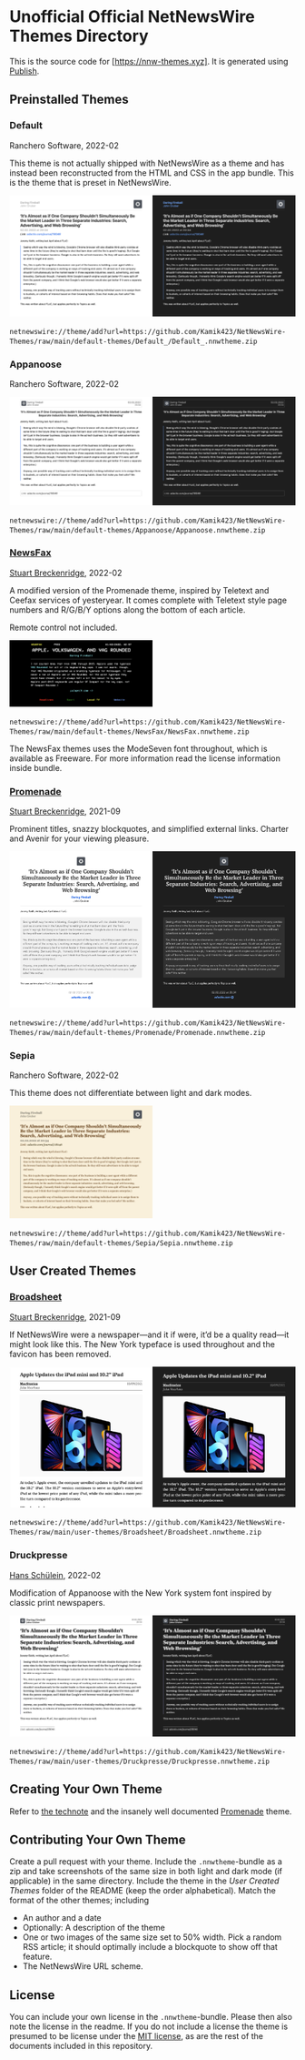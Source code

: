 # Unofficial Official NetNewsWire Themes Directory

This is the source code for [https://nnw-themes.xyz].
It is generated using [Publish](https://github.com/johnsundell/publish).

## Preinstalled Themes

### Default

Ranchero Software, 2022-02

This theme is not actually shipped with NetNewsWire as a theme and has instead been reconstructed from the HTML and CSS in the app bundle.
This is the theme that is preset in NetNewsWire.

<img src="default-themes/Default_/Default-light.png" width="50%"><img src="default-themes/Default_/Default-dark.png" width="50%">

`netnewswire://theme/add?url=https://github.com/Kamik423/NetNewsWire-Themes/raw/main/default-themes/Default_/Default_.nnwtheme.zip`

### Appanoose

Ranchero Software, 2022-02

<img src="default-themes/Appanoose/Appanoose-light.png" width="50%"><img src="default-themes/Appanoose/Appanoose-dark.png" width="50%">

`netnewswire://theme/add?url=https://github.com/Kamik423/NetNewsWire-Themes/raw/main/default-themes/Appanoose/Appanoose.nnwtheme.zip`

### [NewsFax](https://github.com/stuartbreckenridge/NewsFax)

[Stuart Breckenridge](https://github.com/stuartbreckenridge), 2022-02

A modified version of the Promenade theme, inspired by Teletext and Ceefax services of yesteryear.
It comes complete with Teletext style page numbers and R/G/B/Y options along the bottom of each article.

Remote control not included.

<img src="default-themes/NewsFax/NewsFax.png" width="50%">

`netnewswire://theme/add?url=https://github.com/Kamik423/NetNewsWire-Themes/raw/main/default-themes/NewsFax/NewsFax.nnwtheme.zip`

The NewsFax themes uses the ModeSeven font throughout, which is available as Freeware.
For more information read the license information inside bundle.

### [Promenade](https://github.com/stuartbreckenridge/NNWThemesPromenade)

[Stuart Breckenridge](https://github.com/stuartbreckenridge), 2021-09

Prominent titles, snazzy blockquotes, and simplified external links.
Charter and Avenir for your viewing pleasure.

<img src="default-themes/Promenade/Promenade-light.png" width="50%"><img src="default-themes/Promenade/Promenade-dark.png" width="50%">

`netnewswire://theme/add?url=https://github.com/Kamik423/NetNewsWire-Themes/raw/main/default-themes/Promenade/Promenade.nnwtheme.zip`

### Sepia

Ranchero Software, 2022-02

This theme does not differentiate between light and dark modes.

<img src="default-themes/Sepia/Sepia.png" width="50%">

`netnewswire://theme/add?url=https://github.com/Kamik423/NetNewsWire-Themes/raw/main/default-themes/Sepia/Sepia.nnwtheme.zip`

## User Created Themes

### [Broadsheet](https://github.com/stuartbreckenridge/NNWThemesBroadsheet)

[Stuart Breckenridge](https://github.com/stuartbreckenridge), 2021-09

If NetNewsWire were a newspaper—and it if were, it’d be a quality read—it might look like this.
The New York typeface is used throughout and the favicon has been removed.

<img src="user-themes/Broadsheet/Broadsheet-light.png" width="50%"><img src="user-themes/Broadsheet/Broadsheet-dark.png" width="50%">

`netnewswire://theme/add?url=https://github.com/Kamik423/NetNewsWire-Themes/raw/main/user-themes/Broadsheet/Broadsheet.nnwtheme.zip`

### Druckpresse

[Hans Schülein](https://github.com/kamik423), 2022-02

Modification of Appanoose with the New York system font inspired by classic print newspapers.

<img src="user-themes/Druckpresse/Druckpresse-light.png" width="50%"><img src="user-themes/Druckpresse/Druckpresse-dark.png" width="50%">

`netnewswire://theme/add?url=https://github.com/Kamik423/NetNewsWire-Themes/raw/main/user-themes/Druckpresse/Druckpresse.nnwtheme.zip`

## Creating Your Own Theme

Refer to [the technote](https://github.com/Ranchero-Software/NetNewsWire/blob/main/Technotes/Themes.md) and the insanely well documented [Promenade](https://github.com/stuartbreckenridge/NNWThemesPromenade) theme.

## Contributing Your Own Theme

Create a pull request with your theme.
Include the `.nnwtheme`-bundle as a zip and take screenshots of the same size in both light and dark mode (if applicable) in the same directory.
Include the theme in the *User Created Themes* folder of the README (keep the order alphabetical).
Match the format of the other themes; including

* An author and a date
* Optionally: A description of the theme
* One or two images of the same size set to 50% width. Pick a random RSS article; it should optimally include a blockquote to show off that feature.
* The NetNewsWire URL scheme.

## License

You can include your own license in the `.nnwtheme`-bundle.
Please then also note the license in the readme.
If you do not include a license the theme is presumed to be license under the [MIT license](LICENSE.md), as are the rest of the documents included in this repository.